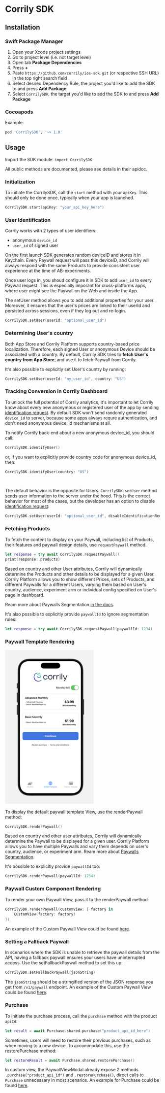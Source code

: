 # Corrily SDK

## Installation

### Swift Package Manager

1. Open your Xcode project settings
2. Go to project level (i.e. not target level)
3. Open tab **Package Dependencies**
4. Press **+**
5. Paste `https://github.com/corrily/ios-sdk.git` (or respective SSH URL) in the top right search field
6. Select desired Dependency Rule, the project you'd like to add the SDK to and press **Add Package**
7. Select `CorrilySDK`, the target you'd like to add the SDK to and press **Add Package**

### Cocoapods

Example:

```ruby
pod 'CorrilySDK', '~> 1.0'
```

## Usage

Import the SDK module: `import CorrilySDK`

All public methods are documented, please see details in their apidoc.

### Initialization

To initiate the CorrilySDK, call the `start` method with your `apiKey`. This should only be done once, typically when your app is launched.

```swift
CorrilySDK.start(apiKey: "your_api_key_here")
```

### User Identification

Corrily works with 2 types of user identifiers:
- anonymous `device_id`
- `user_id` of signed user 

On the first launch SDK generates random deviceID and stores it in Keychain. Every Paywall request will pass this deviceID, and Corrily will always respond with the same Products to provide consistent user experience at the time of AB-experiments.

Once user logs in, you shoud configure it in SDK to add `user_id` to every Paywall request. This is especially imporant for cross-platforms apps, where user might see the Paywall on the Web and inside the App.

The setUser method allows you to add additional properties for your user. Moreover, it ensures that the user's prices are linked to their userId and persisted across sessions, even if they log out and re-login.

```swift
CorrilySDK.setUser(userId: "optional_user_id")
```

### Determining User's country

Both App Store and Corrily Platform supports country-based price localization. Therefore, each signed User or anonymous Device should be associated with a country.
By default, Corrily SDK tries to **fetch User's country from App Store**, and use it to fetch Paywall from Corrily.

It's also possible to explicitly set User's country by running:
```swift
CorrilySDK.setUser(userId: "my_user_id", country: "US")
```

### Tracking Conversion in Corrily Dashboard

To unlock the full potential of Corrily analytics, it's important to let Corrily know about every new anonymous or registered user of the app by sending [identification request](https://docs.corrily.com/api-reference/set-user-characteristics). By default SDK won't send randomly generated `device_id` to server, because some apps always requre authentication, and don't need anonymous device_id mechanisms at all.

To notify Corrily back-end about a new anonymous device_id, you should call:
```swift
CorrilySDK.identifyUser()
```

or, if you want to explicitly provide country code for anonymous device_id, then:
```swift
CorrilySDK.identifyUser(country: "US")
```

<br>

The default behavior is the opposite for Users. `CorrilySDK.setUser` method [sends](https://docs.corrily.com/api-reference/set-user-characteristics) user information to the server under the hood. This is the correct behavior for most of the cases, but the developer has an option to disable [identification request](https://docs.corrily.com/api-reference/set-user-characteristics):
```swift
CorrilySDK.setUser(userId: "optional_user_id", disableIdentificationRequest: true)
```

### Fetching Products

To fetch the content to display on your Paywall, including list of Products, their features and paywall design details, use `requestPaywall` method.

```swift
let response = try await CorrilySDK.requestPaywall()
print(response!.products)
```

Based on country and other User attributes, Corrily will dynamically determine the Products and other details to be displayed for a given User.
Corrily Platform allows you to show different Prices, sets of Products, and different Paywalls for a different Users,
varying them based on User's country, audience, experiment arm or individual config specified on User's page in dashboard.

Ream more about Paywalls Segmentation [in the docs](https://docs.corrily.com/paywall-builder/configure#segmentation-rules-for-paywalls).

It's also possible to explicitly provide `paywallId` to ignore segmentation rules:
```swift
let response = try await CorrilySDK.requestPaywall(paywallId: 1234)
```


### Paywall Template Rendering
<img src="https://github.com/corrily/ios-sdk/blob/main/docs/paywall_01.png?raw=true" alt="Corrily Paywall Template" style="max-height: 500px;">

To display the default paywall template View, use the renderPaywall method:
```swift
CorrilySDK.renderPaywall()
```

Based on country and other user attributes, Corrily will dynamically determine the Paywall to be displayed for a given user. Corrily Platform allows you to have multiple Paywalls and vary them depends on user's country, audience, or experiment arm. Ream more about [Paywalls Segmentation](https://docs.corrily.com/paywall-builder/configure#segmentation-rules-for-paywalls).

It's possible to explicitly provide `paywallId` too:
```swift
CorrilySDK.renderPaywall(paywallId: 1234)
```

### Paywall Custom Component Rendering

To render your own Paywall View, pass it to the renderPaywall method:
```swift
CorrilySDK.renderPaywall(customView: { factory in
    CustomView(factory: factory)
})
```
An example of the Custom Paywall View could be found [here](./Example/Corrily/Corrily/CustomView.swift).

### Setting a Fallback Paywall
In scenarios where the SDK is unable to retrieve the paywall details from the API, having a fallback paywall ensures your users have uninterrupted access. Use the setFallbackPaywall method to set this up:
```swift
CorrilySDK.setFallbackPaywall(jsonString)
```
The `jsonString` should be a stringified version of the JSON response you get from `/v1/paywall` endpoint. An example of the Custom Paywall View could be found [here](./Example/Corrily/Corrily/FallbackPaywallView.swift).

### Purchase
To initiate the purchase process, call the `purchase` method with the product `apiId`:
```swift
let result = await Purchase.shared.purchase("product_api_id_here")
```
Sometimes, users will need to restore their previous purchases, such as when moving to a new device. To accommodate this, use the restorePurchase method:
```swift
let restoreResult = await Purchase.shared.restorePurchase()
```

In custom view, the PaywallViewModal already expose 2 methods `.purchase("product_api_id")` and `.restorePurchase()`, direct calls to `Purchase` unnecessary in most scenarios. An example for Purchase could be found [here](./Example/Corrily/Corrily/ContentView.swift).
